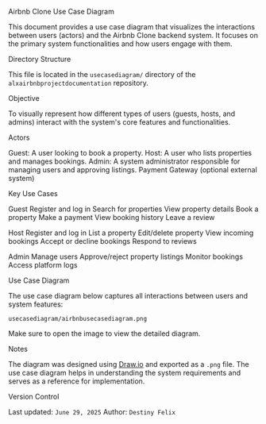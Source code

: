  Airbnb Clone  Use Case Diagram

This document provides a use case diagram that visualizes the interactions between users (actors) and the Airbnb Clone backend system. It focuses on the primary system functionalities and how users engage with them.

  Directory Structure

This file is located in the `usecasediagram/` directory of the `alxairbnbprojectdocumentation` repository.




 Objective

To visually represent how different types of users (guests, hosts, and admins) interact with the system's core features and functionalities.



  Actors

 Guest: A user looking to book a property.
 Host: A user who lists properties and manages bookings.
 Admin: A system administrator responsible for managing users and approving listings.
 Payment Gateway (optional external system)



  Key Use Cases

 Guest
 Register and log in
 Search for properties
 View property details
 Book a property
 Make a payment
 View booking history
 Leave a review

 Host
 Register and log in
 List a property
 Edit/delete property
 View incoming bookings
 Accept or decline bookings
 Respond to reviews

 Admin
 Manage users
 Approve/reject property listings
 Monitor bookings
 Access platform logs



  Use Case Diagram

The use case diagram below captures all interactions between users and system features:

 `usecasediagram/airbnbusecasediagram.png`

Make sure to open the image to view the detailed diagram.



 Notes

 The diagram was designed using [Draw.io](https://draw.io) and exported as a `.png` file.
 The use case diagram helps in understanding the system requirements and serves as a reference for implementation.



  Version Control

 Last updated: `June 29, 2025`
 Author: `Destiny Felix`

